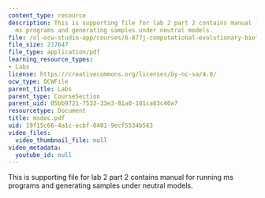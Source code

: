```yaml
---
content_type: resource
description: This is supporting file for lab 2 part 2 contains manual for running
  ms programs and generating samples under neutral models.
file: /ol-ocw-studio-app/courses/6-877j-computational-evolutionary-biology-fall-2005/19f15c664a1cecbf04019ecf5534b563_msdoc.pdf
file_size: 217647
file_type: application/pdf
learning_resource_types:
- Labs
license: https://creativecommons.org/licenses/by-nc-sa/4.0/
ocw_type: OCWFile
parent_title: Labs
parent_type: CourseSection
parent_uid: 05bb9721-7533-33e3-81a0-181ca03c40a7
resourcetype: Document
title: msdoc.pdf
uid: 19f15c66-4a1c-ecbf-0401-9ecf5534b563
video_files:
  video_thumbnail_file: null
video_metadata:
  youtube_id: null
---
```

This is supporting file for lab 2 part 2 contains manual for running ms programs and generating samples under neutral models.
